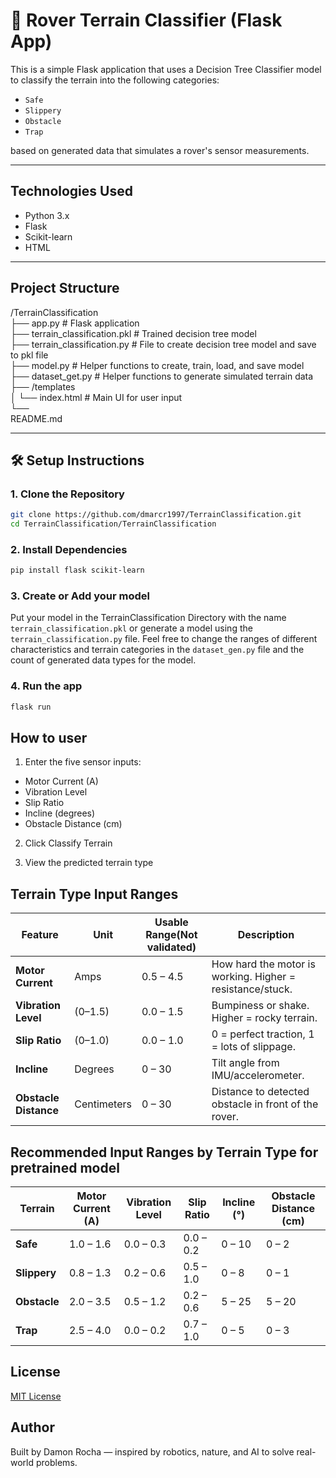 # 🧠 Rover Terrain Classifier (Flask App)

This is a simple Flask application that uses a Decision Tree Classifier model to classify
the terrain into the following categories:
- `Safe`
- `Slippery`
- `Obstacle`
- `Trap`

based on generated data that simulates a rover's sensor measurements.

---

## Technologies Used

- Python 3.x
- Flask
- Scikit-learn
- HTML

---
## Project Structure

/TerrainClassification <br>
├── app.py # Flask application <br> 
├── terrain_classification.pkl # Trained decision tree model <br>
├── terrain_classification.py # File to create decision tree model and save to pkl file <br>
├── model.py # Helper functions to create, train, load, and save model <br>
├── dataset_get.py # Helper functions to generate simulated terrain data <br>
├── /templates <br>
│ └── index.html # Main UI for user input <br>
└── <br>
README.md <br>

---

## 🛠️ Setup Instructions

### 1. Clone the Repository

```bash
git clone https://github.com/dmarcr1997/TerrainClassification.git
cd TerrainClassification/TerrainClassification
```

### 2. Install Dependencies

```bash
pip install flask scikit-learn
```

### 3. Create or Add your model

Put your model in the TerrainClassification Directory with the name `terrain_classification.pkl` 
or generate a model using the `terrain_classification.py` file. Feel free to change the ranges of different characteristics and terrain categories in the
`dataset_gen.py` file and the count of generated data types for the model.

### 4. Run the app

```bash
flask run
```

## How to user
1. Enter the five sensor inputs:

* Motor Current (A)
* Vibration Level
* Slip Ratio
* Incline (degrees)
* Obstacle Distance (cm)

2. Click Classify Terrain

3. View the predicted terrain type

## Terrain Type Input Ranges

| Feature               | Unit        | Usable Range(Not validated) | Description                                                  |
|-----------------------|-------------|-----------------------------|--------------------------------------------------------------|
| **Motor Current**     | Amps        | 0.5 – 4.5                   | How hard the motor is working. Higher = resistance/stuck.    |
| **Vibration Level**   | (0–1.5)     | 0.0 – 1.5                   | Bumpiness or shake. Higher = rocky terrain.                  |
| **Slip Ratio**        | (0–1.0)     | 0.0 – 1.0                   | 0 = perfect traction, 1 = lots of slippage.                  |
| **Incline**           | Degrees     | 0 – 30                      | Tilt angle from IMU/accelerometer.                           |
| **Obstacle Distance**   | Centimeters | 0 – 30                    | Distance to detected obstacle in front of the rover.          |

## Recommended Input Ranges by Terrain Type for pretrained model

| Terrain     | Motor Current (A) | Vibration Level | Slip Ratio | Incline (°) | Obstacle Distance (cm) |
|-------------|-------------------|------------------|-------------|---------------|------------------------|
| **Safe**     | 1.0 – 1.6         | 0.0 – 0.3         | 0.0 – 0.2    | 0 – 10         | 0 – 2                  |
| **Slippery** | 0.8 – 1.3         | 0.2 – 0.6         | 0.5 – 1.0    | 0 – 8          | 0 – 1                  |
| **Obstacle** | 2.0 – 3.5         | 0.5 – 1.2         | 0.2 – 0.6    | 5 – 25         | 5 – 20                 |
| **Trap**     | 2.5 – 4.0         | 0.0 – 0.2         | 0.7 – 1.0    | 0 – 5          | 0 – 3                  |

## License
[MIT License](./LICENSE)

## Author
Built by Damon Rocha — inspired by robotics, nature, and AI to solve real-world problems.
